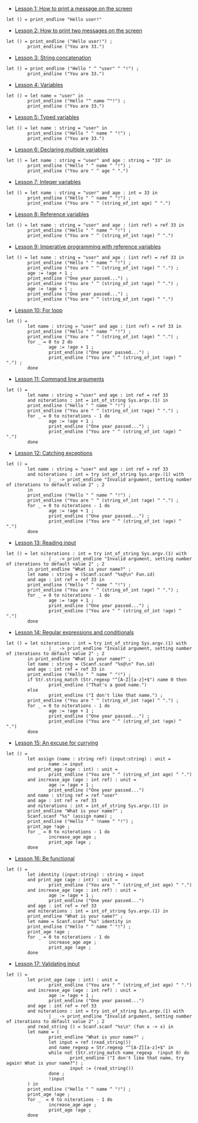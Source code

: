 
* [Lesson 1: How to print a message on the screen](6c9383c6108f8438c47e5841cea595c2)
```
let () = print_endline "Hello user!"
```
* [Lesson 2: How to print two messages on the screen](00c8a6999f45bbcec57cf9b0777d5af2)
```
let () = print_endline ("Hello user!") ;
        print_endline ("You are 33.")
```
* [Lesson 3: String concatenation](659aa91d17d178fcd85efa66c1cb5bd5)
```
let () = print_endline ("Hello " ^ "user" ^ "!") ;
        print_endline ("You are 33.")
```
* [Lesson 4: Variables](a39d458217b4b440b7566d92b190bfb7)
```
let () = let name = "user" in
        print_endline ("Hello "^ name ^"!") ;
        print_endline ("You are 33.")
```
* [Lesson 5: Typed variables](8fc2679761cbdef8829dcafbed937491)
```
let () = let name : string = "user" in
        print_endline ("Hello " ^ name ^ "!") ;
        print_endline ("You are 33.")
```
* [Lesson 6: Declaring multiple variables](500aa18fcbf6744600aa02fe13e74357)
```
let () = let name : string = "user" and age : string = "33" in
        print_endline ("Hello " ^ name ^ "!") ;
        print_endline ("You are " ^ age ^ ".")
```
* [Lesson 7: Integer variables](97da4a0e1e41406c38d3683e962f4e75)
```
let () = let name : string = "user" and age : int = 33 in
        print_endline ("Hello " ^ name ^ "!") ;
        print_endline ("You are " ^ (string_of_int age) ^ ".")
```
* [Lesson 8: Reference variables](f9092254c0124cd6546206095344c782)
```
let () = let name : string = "user" and age : (int ref) = ref 33 in
        print_endline ("Hello " ^ name ^ "!") ;
        print_endline ("You are " ^ (string_of_int !age) ^ ".")
```
* [Lesson 9: Imperative programming with reference variables](fe4c554998d47759827a7c4895b197a5)
```
let () = let name : string = "user" and age : (int ref) = ref 33 in
        print_endline ("Hello " ^ name ^ "!") ;
        print_endline ("You are " ^ (string_of_int !age) ^ ".") ;
        age := !age + 1 ;
        print_endline ("One year passed...") ;
        print_endline ("You are " ^ (string_of_int !age) ^ ".") ;
        age := !age + 1 ;
        print_endline ("One year passed...") ;
        print_endline ("You are " ^ (string_of_int !age) ^ ".")
```
* [Lesson 10: For loop](45c459dca8314d9926338244c9690c77)
```
let () =
        let name : string = "user" and age : (int ref) = ref 33 in
        print_endline ("Hello " ^ name ^ "!") ;
        print_endline ("You are " ^ (string_of_int !age) ^ ".") ;
        for _ = 0 to 2 do
                age := !age + 1 ;
                print_endline ("One year passed...") ;
                print_endline ("You are " ^ (string_of_int !age) ^ ".") ;
        done
```
* [Lesson 11: Command line arguments](7304045fd49c0d9543307b3a49a0432e)
```
let () =
        let name : string = "user" and age : int ref = ref 33
        and niterations : int = int_of_string Sys.argv.(1) in
        print_endline ("Hello " ^ name ^ "!") ;
        print_endline ("You are " ^ (string_of_int !age) ^ ".") ;
        for _ = 0 to niterations - 1 do
                age := !age + 1 ;
                print_endline ("One year passed...") ;
                print_endline ("You are " ^ (string_of_int !age) ^ ".")
        done
```
* [Lesson 12: Catching exceptions](ed5be84f91591317bea45b1aa5f727e4)
```
let () =
        let name : string = "user" and age : int ref = ref 33
        and niterations : int = try int_of_string Sys.argv.(1) with
                | _ -> print_endline "Invalid argument, setting number of iterations to default value 2" ; 2
        in
        print_endline ("Hello " ^ name ^ "!") ;
        print_endline ("You are " ^ (string_of_int !age) ^ ".") ;
        for _ = 0 to niterations - 1 do
                age := !age + 1 ;
                print_endline ("One year passed...") ;
                print_endline ("You are " ^ (string_of_int !age) ^ ".")
        done
```
* [Lesson 13: Reading input](70f8b5317029bfd55d5deb10d3c8228a)
```
let () = let niterations : int = try int_of_string Sys.argv.(1) with
                | _ -> print_endline "Invalid argument, setting number of iterations to default value 2" ; 2
        in print_endline "What is your name?" ;
        let name : string = (Scanf.scanf "%s@\n" Fun.id)
        and age : int ref = ref 33 in
        print_endline ("Hello " ^ name ^ "!") ;
        print_endline ("You are " ^ (string_of_int !age) ^ ".") ;
        for _ = 0 to niterations - 1 do
                age := !age + 1 ;
                print_endline ("One year passed...") ;
                print_endline ("You are " ^ (string_of_int !age) ^ ".")
        done
```
* [Lesson 14: Regular expressions and conditionals](74b766983268f36462eb72b7879745ce)
```
let () = let niterations : int = try int_of_string Sys.argv.(1) with
                | _ -> print_endline "Invalid argument, setting number of iterations to default value 2" ; 2
        in print_endline "What is your name?" ;
        let name : string = (Scanf.scanf "%s@\n" Fun.id)
        and age : int ref = ref 33 in
        print_endline ("Hello " ^ name ^ "!") ;
        if Str.string_match (Str.regexp "^[A-Z][a-z]+$") name 0 then
                print_endline ("That's a good name.")
        else
                print_endline ("I don't like that name.") ;
        print_endline ("You are " ^ (string_of_int !age) ^ ".") ;
        for _ = 0 to niterations - 1 do
                age := !age + 1 ;
                print_endline ("One year passed...") ;
                print_endline ("You are " ^ (string_of_int !age) ^ ".")
        done
```
* [Lesson 15: An excuse for currying](432f3e87404930c2a12fbbd740e208ea)
```
let () =
        let assign (name : string ref) (input:string) : unit =
                name := input
        and print_age (age : int) : unit =
                print_endline ("You are " ^ (string_of_int age) ^ ".")
        and increase_age (age : int ref) : unit = 
                age := !age + 1 ;
                print_endline ("One year passed...")
        and name : string ref = ref "user"
        and age : int ref = ref 33
        and niterations : int = int_of_string Sys.argv.(1) in
        print_endline "What is your name?" ;
        Scanf.scanf "%s" (assign name) ;
        print_endline ("Hello " ^ !name ^ "!") ;
        print_age !age ;
        for _ = 0 to niterations - 1 do
                increase_age age ;
                print_age !age ;
        done
```
* [Lesson 16: Be functional](84247f2db057c210bcf87e7356862a56)
```
let () =
        let identity (input:string) : string = input
        and print_age (age : int) : unit =
                print_endline ("You are " ^ (string_of_int age) ^ ".")
        and increase_age (age : int ref) : unit = 
                age := !age + 1 ;
                print_endline ("One year passed...")
        and age : int ref = ref 33
        and niterations : int = int_of_string Sys.argv.(1) in
        print_endline "What is your name?" ;
        let name = Scanf.scanf "%s" identity in
        print_endline ("Hello " ^ name ^ "!") ;
        print_age !age ;
        for _ = 0 to niterations - 1 do
                increase_age age ;
                print_age !age ;
        done
```
* [Lesson 17: Validating input](f9c8c7ad2717ceaf9a9b42e5139f4316)
```
let () =
        let print_age (age : int) : unit =
                print_endline ("You are " ^ (string_of_int age) ^ ".")
        and increase_age (age : int ref) : unit = 
                age := !age + 1 ;
                print_endline ("One year passed...")
        and age : int ref = ref 33
        and niterations : int = try int_of_string Sys.argv.(1) with
                | _ -> print_endline "Invalid argument, setting number of iterations to default value 2" ; 2
        and read_string () = Scanf.scanf "%s\n" (fun x -> x) in
        let name = (
                print_endline "What is your name?" ;
                let input = ref (read_string())
                and name_regexp = Str.regexp "^[A-Z][a-z]+$" in
                while not (Str.string_match name_regexp  !input 0) do
                        print_endline ("I don't like that name, try again! What is your name?") ;
                        input := (read_string())
                done ;
                !input
        ) in
        print_endline ("Hello " ^ name ^ "!") ;
        print_age !age ;
        for _  = 0 to niterations - 1 do
                increase_age age ;
                print_age !age ;
        done
```
